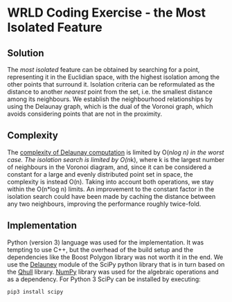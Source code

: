 WRLD Coding Exercise - the Most Isolated Feature 
=============================================

Solution
--------
The *most isolated* feature can be obtained by searching for a point, representing it in the Euclidian space, with the highest isolation among the other points that surround it. Isolation criteria can be reformulated as the distance to another _nearest_ point from the set, i.e. the smallest distance among its neighbours. We establish the neighbourhood relationships by using the Delaunay graph, which is the dual of the Voronoi graph, which avoids considering points that are not in the proximity. 

Complexity
----------
The [complexity of Delaunay computation](http://www.qhull.org/html/qh-code.htm#performance) is limited by O(n*log n) in the *worst* case. The isolation search is limited by O(n*k), where k is the largest number of neighbours in the Voronoi diagram, and, since it can be considered a constant for a large and evenly distributed point set in space,  the complexity is instead O(n). Taking into account both operations, we stay within the O(n*log n) limits. 
An improvement to the constant factor in the isolation search could have been made by caching the distance between any two neighbours, improving the performance roughly twice-fold.

Implementation
--------------
Python (version 3) language was used for the implementation. It was tempting to use C++, but the overhead of the build setup and the dependencies like the Boost Polygon library was not worth it in the end. We use the [Delauney](https://docs.scipy.org/doc/scipy/reference/generated/scipy.spatial.Delaunay.html#scipy.spatial.Delaunay) module of the SciPy python library that is in turn based on the [Qhull](http://www.qhull.org) library. [NumPy](http://www.numpy.org) library was used for the algebraic operations and as a dependency. For Python 3 SciPy can be installed by executing:

```bash
pip3 install scipy
```


